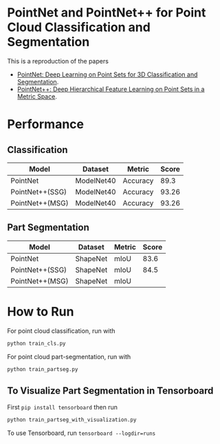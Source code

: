 PointNet and PointNet++ for Point Cloud Classification and Segmentation
====

This is a reproduction of the papers
- [PointNet: Deep Learning on Point Sets for 3D Classification and Segmentation](https://arxiv.org/abs/1612.00593).
- [PointNet++: Deep Hierarchical Feature Learning on Point Sets in a Metric Space](https://arxiv.org/abs/1706.02413).

# Performance

## Classification
| Model           | Dataset    | Metric   | Score |
|-----------------|------------|----------|-------|
| PointNet        | ModelNet40 | Accuracy | 89.3  |
| PointNet++(SSG) | ModelNet40 | Accuracy | 93.26 |
| PointNet++(MSG) | ModelNet40 | Accuracy | 93.26 |

## Part Segmentation

| Model           | Dataset    | Metric   | Score |
|-----------------|------------|----------|-------|
| PointNet        | ShapeNet   | mIoU     | 83.6  |
| PointNet++(SSG) | ShapeNet   | mIoU     | 84.5  |
| PointNet++(MSG) | ShapeNet   | mIoU     |       |

# How to Run

For point cloud classification, run with

```python
python train_cls.py
```

For point cloud part-segmentation, run with

```python
python train_partseg.py
```

## To Visualize Part Segmentation in Tensorboard
First ``pip install tensorboard``
then run
```python 
python train_partseg_with_visualization.py
```
To use Tensorboard, run 
``tensorboard --logdir=runs``
